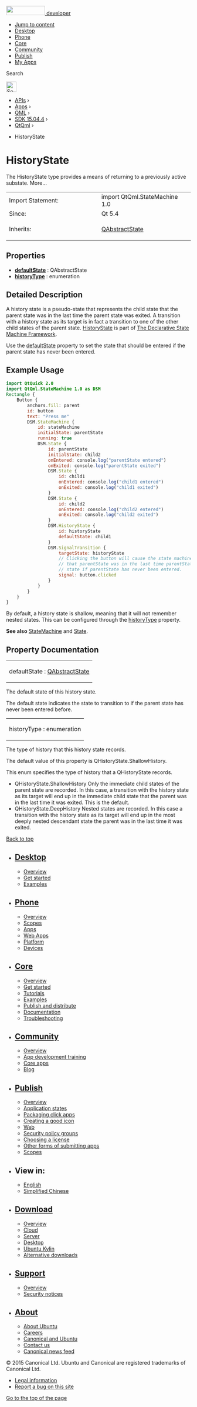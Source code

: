 <a href="https://developer.ubuntu.com/" class="logo-ubuntu"><img src="https://developer.ubuntu.com/assets/sites/ubuntu/latest/u/img/logos/logo-ubuntu-orange.svg" width="106" height="25" /> <span>developer</span></a>

-   [Jump to content](index.html#main-content)
-   [Desktop](https://developer.ubuntu.com/en/desktop/)
-   [Phone](https://developer.ubuntu.com/en/phone/)
-   [Core](https://developer.ubuntu.com/core)
-   [Community](https://developer.ubuntu.com/en/community/)
-   [Publish](https://developer.ubuntu.com/en/publish/)
-   [My Apps](https://myapps.developer.ubuntu.com/)

Search

<img src="https://developer.ubuntu.com/assets/sites/ubuntu/latest/u/img/search-white.svg" alt="Search" height="28" />

-   [APIs](../../../../index.html) ›
-   [Apps](../../../index.html) ›
-   [QML](../../index.html) ›
-   [SDK 15.04.4](../index.html) ›
-   [QtQml](../QtQml/index.html) ›

<!-- -->

-   HistoryState

HistoryState
============

<span class="subtitle"></span>
The HistoryState type provides a means of returning to a previously active substate. More...

<table>
<colgroup>
<col width="50%" />
<col width="50%" />
</colgroup>
<tbody>
<tr class="odd">
<td>Import Statement:</td>
<td>import QtQml.StateMachine 1.0</td>
</tr>
<tr class="even">
<td>Since:</td>
<td>Qt 5.4</td>
</tr>
<tr class="odd">
<td>Inherits:</td>
<td><p><a href="../QtQml.QAbstractState/index.html">QAbstractState</a></p></td>
</tr>
</tbody>
</table>

<span id="properties"></span>
Properties
----------

-   ****[defaultState](index.html#defaultState-prop)**** : QAbstractState
-   ****[historyType](index.html#historyType-prop)**** : enumeration

<span id="details"></span>
Detailed Description
--------------------

A history state is a pseudo-state that represents the child state that the parent state was in the last time the parent state was exited. A transition with a history state as its target is in fact a transition to one of the other child states of the parent state. [HistoryState](index.html) is part of [The Declarative State Machine Framework](../QtQml.qmlstatemachine/index.html).

Use the [defaultState](index.html#defaultState-prop) property to set the state that should be entered if the parent state has never been entered.

<span id="example-usage"></span>
Example Usage
-------------

``` qml
import QtQuick 2.0
import QtQml.StateMachine 1.0 as DSM
Rectangle {
    Button {
        anchors.fill: parent
        id: button
        text: "Press me"
        DSM.StateMachine {
            id: stateMachine
            initialState: parentState
            running: true
            DSM.State {
                id: parentState
                initialState: child2
                onEntered: console.log("parentState entered")
                onExited: console.log("parentState exited")
                DSM.State {
                    id: child1
                    onEntered: console.log("child1 entered")
                    onExited: console.log("child1 exited")
                }
                DSM.State {
                    id: child2
                    onEntered: console.log("child2 entered")
                    onExited: console.log("child2 exited")
                }
                DSM.HistoryState {
                    id: historyState
                    defaultState: child1
                }
                DSM.SignalTransition {
                    targetState: historyState
                    // Clicking the button will cause the state machine to enter the child state
                    // that parentState was in the last time parentState was exited, or the history state's default
                    // state if parentState has never been entered.
                    signal: button.clicked
                }
            }
        }
    }
}
```

By default, a history state is shallow, meaning that it will not remember nested states. This can be configured through the [historyType](index.html#historyType-prop) property.

**See also** [StateMachine](../QtQml.StateMachine/index.html) and [State](../QtQml.State/index.html).

Property Documentation
----------------------

<table>
<colgroup>
<col width="100%" />
</colgroup>
<tbody>
<tr class="odd">
<td><p><span id="defaultState-prop"></span><span class="name">defaultState</span> : <span class="type"><a href="../QtQml.QAbstractState/index.html">QAbstractState</a></span></p></td>
</tr>
</tbody>
</table>

The default state of this history state.

The default state indicates the state to transition to if the parent state has never been entered before.

<table>
<colgroup>
<col width="100%" />
</colgroup>
<tbody>
<tr class="odd">
<td><p><span id="historyType-prop"></span><span class="name">historyType</span> : <span class="type">enumeration</span></p></td>
</tr>
</tbody>
</table>

The type of history that this history state records.

The default value of this property is QHistoryState.ShallowHistory.

This enum specifies the type of history that a QHistoryState records.

-   QHistoryState.ShallowHistory Only the immediate child states of the parent state are recorded. In this case, a transition with the history state as its target will end up in the immediate child state that the parent was in the last time it was exited. This is the default.
-   QHistoryState.DeepHistory Nested states are recorded. In this case a transition with the history state as its target will end up in the most deeply nested descendant state the parent was in the last time it was exited.

[Back to top](index.html#)

-   [Desktop](https://developer.ubuntu.com/en/desktop/)
    ---------------------------------------------------

    -   [Overview](https://developer.ubuntu.com/en/desktop/)
    -   [Get started](http://snapcraft.io/?utm_source=developer.ubuntu.com&utm_medium=devportal&utm_term=snaps%20snapcraft%20desktop&utm_content=menu&utm_campaign=duc_snappers)
    -   [Examples](https://github.com/ubuntu/snappy-playpen)

-   [Phone](https://developer.ubuntu.com/en/phone/)
    -----------------------------------------------

    -   [Overview](https://developer.ubuntu.com/en/phone/)
    -   [Scopes](https://developer.ubuntu.com/en/phone/scopes/)
    -   [Apps](https://developer.ubuntu.com/en/phone/apps/)
    -   [Web Apps](https://developer.ubuntu.com/en/phone/web/)
    -   [Platform](https://developer.ubuntu.com/en/phone/platform/)
    -   [Devices](https://developer.ubuntu.com/en/phone/devices/)

-   [Core](https://developer.ubuntu.com/core)
    -----------------------------------------

    -   [Overview](https://developer.ubuntu.com/core)
    -   [Get started](https://developer.ubuntu.com/core/get-started)
    -   [Tutorials](https://developer.ubuntu.com/core/tutorials)
    -   [Examples](https://developer.ubuntu.com/core/examples)
    -   [Publish and distribute](https://developer.ubuntu.com/core/publish-and-distribute)
    -   [Documentation](https://developer.ubuntu.com/core/documentation)
    -   [Troubleshooting](https://developer.ubuntu.com/core/troubleshooting)

-   [Community](https://developer.ubuntu.com/en/community/)
    -------------------------------------------------------

    -   [Overview](https://developer.ubuntu.com/en/community/)
    -   [App development training](https://developer.ubuntu.com/en/community/training/)
    -   [Core apps](https://developer.ubuntu.com/en/community/core-apps/)
    -   [Blog](https://developer.ubuntu.com/en/community/blog/)

-   [Publish](https://developer.ubuntu.com/en/publish/)
    ---------------------------------------------------

    -   [Overview](https://developer.ubuntu.com/en/publish/)
    -   [Application states](https://developer.ubuntu.com/en/publish/application-states/)
    -   [Packaging click apps](https://developer.ubuntu.com/en/publish/packaging-click-apps/)
    -   [Creating a good icon](https://developer.ubuntu.com/en/publish/creating-a-good-icon/)
    -   [Web](https://developer.ubuntu.com/en/publish/web/)
    -   [Security policy groups](https://developer.ubuntu.com/en/publish/security-policy-groups/)
    -   [Choosing a license](https://developer.ubuntu.com/en/publish/choosing-a-license/)
    -   [Other forms of submitting apps](https://developer.ubuntu.com/en/publish/other-forms-of-submitting-apps/)
    -   [Scopes](https://developer.ubuntu.com/en/publish/scopes/)

-   View in:
    --------

    -   [English](index.html "Change to language: English")
    -   [Simplified Chinese](index.html "Change to language: Simplified Chinese")

-   [Download](http://ubuntu.com/download/)
    ---------------------------------------

    -   [Overview](http://ubuntu.com/download)
    -   [Cloud](http://ubuntu.com/download/cloud)
    -   [Server](http://ubuntu.com/download/server)
    -   [Desktop](http://ubuntu.com/download/desktop)
    -   [Ubuntu Kylin](http://ubuntu.com/download/ubuntu-kylin)
    -   [Alternative downloads](http://ubuntu.com/download/alternative-downloads)

-   [Support](http://ubuntu.com/support/)
    -------------------------------------

    -   [Overview](http://ubuntu.com/support)
    -   [Security notices](http://www.ubuntu.com/usn/)

-   [About](http://ubuntu.com/about/)
    ---------------------------------

    -   [About Ubuntu](http://ubuntu.com/about/about-ubuntu)
    -   [Careers](http://www.canonical.com/careers)
    -   [Canonical and Ubuntu](http://ubuntu.com/about/canonical-and-ubuntu)
    -   [Contact us](http://ubuntu.com/about/contact-us)
    -   [Canonical news feed](http://insights.ubuntu.com/feed/)

© 2015 Canonical Ltd. Ubuntu and Canonical are registered trademarks of Canonical Ltd.

-   [Legal information](http://www.ubuntu.com/legal)
-   [Report a bug on this site](https://bugs.launchpad.net/developer-ubuntu-com/)

<span class="accessibility-aid">[Go to the top of the page](index.html#)</span>
